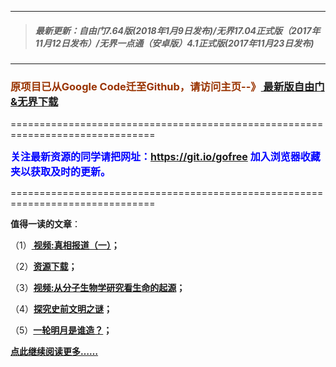 ***
>##### 最新更新：自由门7.64版(2018年1月9日发布)/无界17.04正式版（2017年11月12日发布）/无界一点通（安卓版）4.1正式版(2017年11月23日发布)
***
<h3><font color="#993300"> 原项目已从Google Code迁至Github，请访问主页--》<a href="https://github.com/sglfree/freesky/wiki/%E8%87%AA%E7%94%B1%E9%97%A8%E6%9C%80%E6%96%B0%E7%89%88%E4%B8%8B%E8%BD%BD-%E6%97%A0%E7%95%8C%E6%B5%8F%E8%A7%88%E6%9C%80%E6%96%B0%E6%AD%A3%E5%BC%8F%E7%89%88%E4%B8%8B%E8%BD%BD-%E7%BF%BB%E5%A2%99%E8%BD%AF%E4%BB%B6%E4%B8%8B%E8%BD%BD" target="_blank"> 最新版自由门&无界下载</a></font></h3>
<p>===============================================================================</p>
<font color="blue" size="3"><strong>关注最新资源的同学请把网址：<font color="#993300"><a href="https://git.io/gofree" target="_blank">https://git.io/gofree</a> </font>加入浏览器收藏夹以获取及时的更新。</strong></font>
<p>===============================================================================</p>
<p><strong>值得一读的文章</strong>：</p>
<p>（1）<strong><a href="http://skipf.auraria.org/go/truth" target="_blank"> 视频:真相报道（一）</a>；</strong></p>
<p>（2）<strong><a href="http://skipf.auraria.org/res-download/" target="_blank">资源下载</a>；</strong></p>
<p>（3）<strong><a href="http://skipf.auraria.org/go/biology" target="_blank">视频:从分子生物学研究看生命的起源</a>；</strong></p>
<p>（4）<strong><a href="http://skipf.auraria.org/go/discovery" target="_blank">探究史前文明之谜</a>；</strong></p>
<p>（5）<strong><a href="http://skipf.auraria.org/go/moon" target="_blank">一轮明月是谁造？</a>；</strong></p>
<p><strong><a href="http://skipf.auraria.org/" target="_blank">点此继续阅读更多……</a></strong></p>
